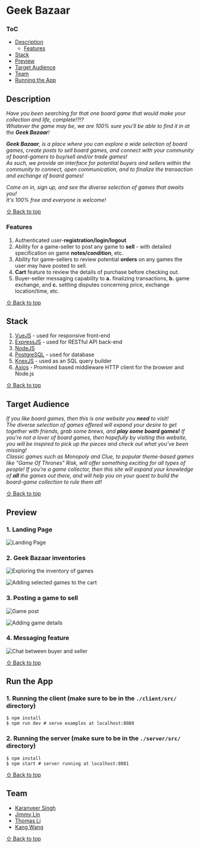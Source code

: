 # **Geek Bazaar**
### ToC <a id="toc">
  - [Description](#description)
    - [Features](#feature)
  - [Stack](#stack)
  - [Preview](#preview)
  - [Target Audience](#audience)
  - [Team](#team)
  - [Running the App](#runApp)

##  **Description** <a id="description">

_Have you been searching for that one board game that
would make your collection and life, complete!?!?  
Whatever the game may be, we are 100% sure you'll be able to find it in at the **Geek Bazaar**!_

_**Geek Bazaar**, is a place where you can explore a wide selection of board games, create posts to sell board games, and connect with your
community of board-gamers to buy/sell and/or trade games!  
As such, we provide an interface for potential buyers and sellers within the community to connect, open communication, and to finalize the transaction and exchange of board games!_

_Come on in, sign up, and see the diverse selection of games that awaits you!  
It's 100% free and everyone is welcome!_

[&#8679; Back to top](#toc)

### **Features** <a id="feature">
  1. Authenticated user-**registration/login/logout**
  2. Ability for a game-seller to post any game to **sell**
    - with detailed specification on game **notes/condition**, etc.
  3. Ability for game-sellers to review potential **orders** on any games the user may have posted to sell.
  4. **Cart** feature to review the details of purchase before checking out.
  5. Buyer-seller messaging capability to **a.** finalizing transactions, **b.** game exchange, and **c.** settling disputes concerning price, exchange location/time, etc.

[&#8679; Back to top](#toc)

##  **Stack** <a id="stack">
1. [VueJS](https://vuejs.org) - used for responsive front-end
2. [ExpressJS](https://expressjs.com/) - used for RESTful API back-end
3. [NodeJS](https://nodejs.org/en/)
4. [PostgreSQL](https://www.postgresql.org/) - used for database
5. [KnexJS](http://knexjs.org/) - used as an SQL query builder
6. [Axios](https://github.com/axios/axios) - Promised based middleware HTTP client for the browser and Node.js

[&#8679; Back to top](#toc)


## **Target Audience** <a id="audience">
_If you like board games, then this is one website you **need** to visit!  
The diverse selection of games offered will expand your desire to get together
with friends, grab some brews, and **play some board games!**_
_If you're not a lover of board games, then hopefully by visiting this website,
you will be inspired to pick up the pieces and check out what you've been missing!  
Classic games such as Monopoly and Clue, to popular theme-based games like
"Game Of Thrones" Risk, will offer something exciting for all types of people!_
_If you're a game collector, then this site will expand your knowledge of **all**
the games out there, and will help you on your quest to build the board-game
collection to rule them all!_

[&#8679; Back to top](#toc)


## Preview <a id='preview'>

### 1. Landing Page
![Landing Page](https://github.com/kdubss/Geek-Bazaar/blob/master/imgs/landing-page.png)

### 2. Geek Bazaar inventories
![Exploring the inventory of games](https://github.com/kdubss/Geek-Bazaar/blob/master/imgs/explore-inventories.png)

![Adding selected games to the cart](https://github.com/kdubss/Geek-Bazaar/blob/master/imgs/explore-inventories-add-to-cart.png)

### 3. Posting a game to sell
![Game post](https://github.com/kdubss/Geek-Bazaar/blob/master/imgs/post-game-to-sell.png)

![Adding game details](https://github.com/kdubss/Geek-Bazaar/blob/master/imgs/post-game-to-sell-add-details.png)

### 4. Messaging feature
![Chat between buyer and seller](https://github.com/kdubss/Geek-Bazaar/blob/master/imgs/message-feature-buyer-to-seller-2.png)

[&#8679; Back to top](#toc)


## Run the App <a id='runApp'>
### 1. Running the client (make sure to be in the ```./client/src/``` directory)
```
$ npm install
$ npm run dev # serve examples at localhost:8080
```

### 2. Running the server (make sure to be in the ```./server/src/``` directory)
```
$ npm install
$ npm start # server running at localhost:8081
```

[&#8679; Back to top](#toc)


## **Team** <a id="team">
- [Karanveer Singh](https://github.com/Karanveer-singh671)
- [Jimmy Lin](https://github.com/JimmyLin39)
- [Thomas Li](https://github.com/tomtkli)
- [Kang Wang](https://github.com/kdubss)

[&#8679; Back to top](#toc)
